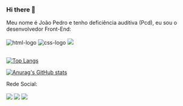 ### Hi there 👋

Meu nome é João Pedro e tenho deficiência auditiva (Pcd), eu sou o desenvolvedor Front-End:
<br>
<br>
<img src="https://img.shields.io/badge/HTML5-E34F26?style=for-the-badge&logo=html5&logoColor=white" alt="html-logo"/>
<img src="https://img.shields.io/badge/CSS3-1572B6?style=for-the-badge&logo=css3&logoColor=white" alt="css-logo"/>
<img src="https://img.shields.io/badge/JavaScript-F7DF1E?style=for-the-badge&logo=javascript&logoColor=black"/>
<br>
<br>
  
[![Top Langs](https://github-readme-stats.vercel.app/api/top-langs/?username=JpedroNucler)](https://github.com/anuraghazra/github-readme-stats)
  
 
[![Anurag's GitHub stats](https://github-readme-stats.vercel.app/api?username=JpedroNucler)](https://github.com/anuraghazra/github-readme-stats) 
  
  
  
  Rede Social:
<br>
<br>
<a href="https://www.instagram.com/jpedronucler/"><img src="https://img.shields.io/badge/Instagram-E4405F?style=for-the-badge&logo=instagram&logoColor=white"><a/>
<a href="https://www.linkedin.com/in/joão-pedro-faria-ferreira-1bb1b826b/"><img src="https://img.shields.io/badge/LinkedIn-0077B5?style=for-the-badge&logo=linkedin&logoColor=white"><a/>
<a href="https://open.spotify.com/playlist/7CkHslhNoCFMNpJLstNzuf?si=543b6baad82b4714"><img src="https://img.shields.io/badge/Spotify-1ED760?&style=for-the-badge&logo=spotify&logoColor=white"><a/>
